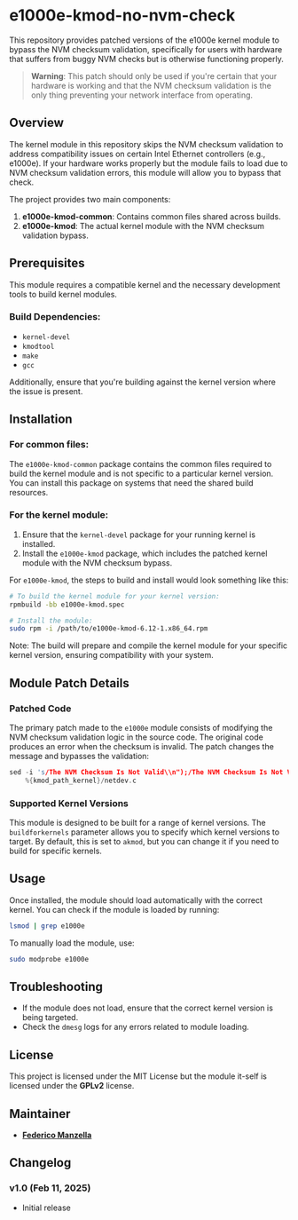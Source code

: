 # e1000e-kmod-no-nvm-check

This repository provides patched versions of the e1000e kernel module to bypass the NVM checksum validation, specifically for users with hardware that suffers from buggy NVM checks but is otherwise functioning properly.

> **Warning**: This patch should only be used if you're certain that your hardware is working and that the NVM checksum validation is the only thing preventing your network interface from operating.

## Overview

The kernel module in this repository skips the NVM checksum validation to address compatibility issues on certain Intel Ethernet controllers (e.g., e1000e). If your hardware works properly but the module fails to load due to NVM checksum validation errors, this module will allow you to bypass that check.

The project provides two main components:
1. **e1000e-kmod-common**: Contains common files shared across builds.
2. **e1000e-kmod**: The actual kernel module with the NVM checksum validation bypass.

## Prerequisites

This module requires a compatible kernel and the necessary development tools to build kernel modules.

### Build Dependencies:

- `kernel-devel`
- `kmodtool`
- `make`
- `gcc`

Additionally, ensure that you're building against the kernel version where the issue is present.

## Installation

### For common files:

The `e1000e-kmod-common` package contains the common files required to build the kernel module and is not specific to a particular kernel version. You can install this package on systems that need the shared build resources.

### For the kernel module:

1. Ensure that the `kernel-devel` package for your running kernel is installed.
2. Install the `e1000e-kmod` package, which includes the patched kernel module with the NVM checksum bypass.

For `e1000e-kmod`, the steps to build and install would look something like this:

```bash
# To build the kernel module for your kernel version:
rpmbuild -bb e1000e-kmod.spec

# Install the module:
sudo rpm -i /path/to/e1000e-kmod-6.12-1.x86_64.rpm
```

Note: The build will prepare and compile the kernel module for your specific kernel version, ensuring compatibility with your system.

## Module Patch Details

### Patched Code

The primary patch made to the `e1000e` module consists of modifying the NVM checksum validation logic in the source code. The original code produces an error when the checksum is invalid. The patch changes the message and bypasses the validation:

```c
sed -i 's/The NVM Checksum Is Not Valid\\n");/The NVM Checksum Is Not Valid (loading anyway)\\n"); break;/' \
    %{kmod_path_kernel}/netdev.c
```

### Supported Kernel Versions
This module is designed to be built for a range of kernel versions. The `buildforkernels` parameter allows you to specify which kernel versions to target. By default, this is set to `akmod`, but you can change it if you need to build for specific kernels.

## Usage

Once installed, the module should load automatically with the correct kernel. You can check if the module is loaded by running:

```bash
lsmod | grep e1000e
```

To manually load the module, use:

```bash
sudo modprobe e1000e
```

## Troubleshooting

- If the module does not load, ensure that the correct kernel version is being targeted.
- Check the `dmesg` logs for any errors related to module loading.

## License

This project is licensed under the MIT License but the module it-self is licensed under the **GPLv2** license.

## Maintainer
- [**Federico Manzella**](https://github.com/ferdiu)

## Changelog
### v1.0 (Feb 11, 2025)
- Initial release
